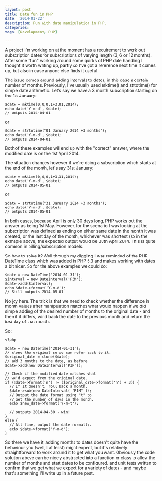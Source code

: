 ```yaml
---
layout: post
title: Date fun in PHP
date: '2014-01-22'
description: Fun with date manipulation in PHP.
categories:
tags: [Development, PHP]

---
```


A project I'm working on at the moment has a requirement to work out subscription
dates for subscriptions of varying length (3, 6 or 12 months). After some "fun"
working around some quirks of PHP date handling I thought it worth writing up, partly
so I've got a reference next time it comes up, but also in case anyone else finds it
useful.

<!-- break -->

The issue comes around adding intervals to dates, in this case a certain number of months.
Previously, I've usually used mktime() and strtotime() for simple date arithmetic. Let's say
we have a 3 month subscription starting on the 1st January:

    $date = mktime(0,0,0,1+3,01,2014);
    echo date('Y-m-d', $date);
    // outputs 2014-04-01

or

    $date = strtotime("01 January 2014 +3 months");
    echo date('Y-m-d', $date);
    // outputs 2014-04-01

Both of these examples will end up with the "correct" answer, where the modified date is
 on the 1st April 2014.

The situation changes however if we're doing a subscription which starts at the end of the month,
 let's say 31st January:

    $date = mktime(0,0,0,1+3,31,2014);
    echo date('Y-m-d', $date);
    // outputs 2014-05-01

or

    $date = strtotime("31 January 2014 +3 months");
    echo date('Y-m-d', $date);
    // outputs 2014-05-01

In both cases, because April is only 30 days long, PHP works out the answer as being 1st May. However,
for the scenario I was looking at the subscription was defined as ending on either same date in the month
it was created, or the last day of the month, whichever was shortest (so in the exmaple above, the
expected output would be 30th April 2014. This is quite common in billing/subscription models.

So how to solve it? Well through my diggiing I was reminded of the PHP DateTime class which was added in PHP 5.3
and makes working with dates a bit nicer. So for the above examples we could do:

    $date = new DateTime('2014-01-31');
    $interval = new DateInterval('P3M');
    $date->add($interval);
    echo $date->format('Y-m-d');
    // Still outputs 2014-05-01

No joy here. The trick is that we need to check whether the difference in month values after manipulation
matches what would happen if we did simple adding of the desired number of months to the original date -
and then if it differs, wind back the date to the previous month and return the *last* day of that month.

So:

    <?php

    $date = new DateTime('2014-01-31');
    // clone the original so we can refer back to it.
    $original_date = clone($date);
    // add 3 months to the date, as before
    $date->add(new DateInterval('P3M'));

    // Check if the modified date matches what
    // we'd expect from the original date.
    if ($date->format('n') != ($original_date->format('n') + 3)) {
      // If it doesn't, roll back a month.
      $date->sub(new DateInterval( "P1M" ));
      // Output the date format using "t" to
      // get the number of days in the month.
      echo $new_date->format('Y-m-t');

      // outputs 2014-04-30 - win!
    }
    else {
      // All fine, output the date normally.
      echo $date->format('Y-m-d');
    }

So there we have it, adding months to dates doesn't quite have the behaviour you (well, I at least)
 might expect, but it's relatively straightforward to work around it to get what you want.
Obviously the code solution above  can be nicely abstracted into a function or class to allow the
number of months and start dates to be configured, and unit tests written to confirm that we get
what we expect for a variety of dates - and maybe that's something I'll write up in a future post.
